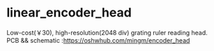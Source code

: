 # linear_encoder_head
Low-cost(￥30), high-resolution(2048 div) grating ruler reading head.\
PCB && schematic :https://oshwhub.com/mingm/encoder_head